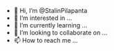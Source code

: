 - 👋 Hi, I’m @StalinPilapanta
- 👀 I’m interested in ...
- 🌱 I’m currently learning ...
- 💞️ I’m looking to collaborate on ...
- 📫 How to reach me ...

<!---
StalinPilapanta/StalinPilapanta is a ✨ special ✨ repository because its `README.md` (this file) appears on your GitHub profile.
You can click the Preview link to take a look at your changes.
--->

